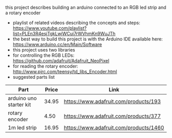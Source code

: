 this project describes building an arduino connected to an RGB led strip and a rotary encoder 
* playlist of related videos describing the concepts and steps: https://www.youtube.com/playlist?list=PLEn3R4esjTgkLwjWCui7rWVhmKn9WuJTh
* the best way to build this project is with the Arduino IDE available here: https://www.arduino.cc/en/Main/Software
* this project uses two libraries
 * for controlling the RGB LEDs: https://github.com/adafruit/Adafruit_NeoPixel
 * for reading the rotary encoder: http://www.pjrc.com/teensy/td_libs_Encoder.html
* suggested parts list


| Part | Price | Link |                                     
| - | - | - |
| arduino uno starter kit | 34.95 | https://www.adafruit.com/products/193 |
| rotary encoder | 4.50 | https://www.adafruit.com/products/377 |
| 1m led strip | 16.95 | https://www.adafruit.com/products/1460 |
